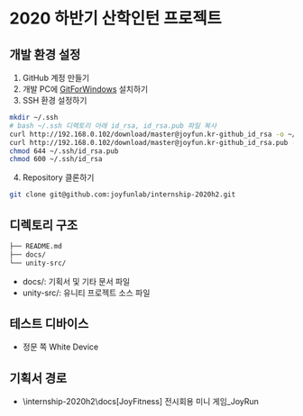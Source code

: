 # 2020 하반기 산학인턴 프로젝트

## 개발 환경 설정

1. GitHub 계정 만들기
2. 개발 PC에 [GitForWindows](https://gitforwindows.org/) 설치하기
3. SSH 환경 설정하기
```sh
mkdir ~/.ssh
# bash ~/.ssh 디렉토리 아래 id_rsa, id_rsa.pub 파일 복사
curl http://192.168.0.102/download/master@joyfun.kr-github_id_rsa -o ~/.ssh/id_rsa
curl http://192.168.0.102/download/master@joyfun.kr-github_id_rsa.pub -o ~/.ssh/id_rsa.pub
chmod 644 ~/.ssh/id_rsa.pub
chmod 600 ~/.ssh/id_rsa
```
4. Repository 클론하기
```sh
git clone git@github.com:joyfunlab/internship-2020h2.git
```

## 디렉토리 구조

```txt
├── README.md
├── docs/
└── unity-src/
```
- docs/: 기획서 및 기타 문서 파일
- unity-src/: 유니티 프로젝트 소스 파일

## 테스트 디바이스

- 정문 쪽 White Device

## 기획서 경로 
- \internship-2020h2\docs\[JoyFitness] 전시회용 미니 게임_JoyRun
